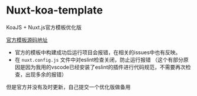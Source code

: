 # Nuxt-koa-template
KoaJS + Nuxt.js官方模板优化版 
 
[官方模板源码地址](https://github.com/nuxt-community/koa-template)

- 官方的模板中构建成功后运行项目会报错，在相关的issues中也有反映。
- 在 `nuxt.config.js` 文件中对eslint检查关闭，防止运行报错 
 （这个有部分原因是因为我用的vscode已经安装了eslint的插件进行代码规范，不需要再次检查，出现多余的报错）
 
但是官方并没有及时更新，自己提交一个优化版做备用

